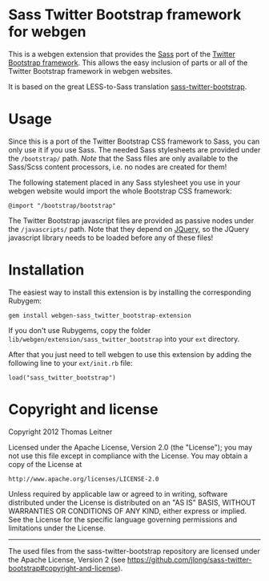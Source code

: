 # Sass Twitter Bootstrap framework for webgen

This is a webgen extension that provides the [Sass][1] port of the
[Twitter Bootstrap framework][2]. This allows the easy inclusion of
parts or all of the Twitter Bootstrap framework in webgen websites.

It is based on the great LESS-to-Sass translation
[sass-twitter-bootstrap][3].

[1]: http://sass-lang.com
[2]: http://twitter.github.com/bootstrap/
[3]: https://github.com/jlong/sass-twitter-bootstrap


# Usage

Since this is a port of the Twitter Bootstrap CSS framework to Sass, you
can only use it if you use Sass. The needed Sass stylesheets are
provided under the `/bootstrap/` path. *Note* that the Sass files are
only available to the Sass/Scss content processors, i.e. no nodes are
created for them!

The following statement placed in any Sass stylesheet you use in your
webgen website would import the whole Bootstrap CSS framework:

    @import "/bootstrap/bootstrap"

The Twitter Bootstrap javascript files are provided as passive nodes
under the `/javascripts/` path. Note that they depend on [JQuery], so
the JQuery javascript library needs to be loaded before any of these
files!

[JQuery]: http://jquery.com


# Installation

The easiest way to install this extension is by installing the
corresponding Rubygem:

    gem install webgen-sass_twitter_bootstrap-extension

If you don't use Rubygems, copy the folder
`lib/webgen/extension/sass_twitter_bootstrap` into your `ext` directory.

After that you just need to tell webgen to use this extension by adding
the following line to your `ext/init.rb` file:

    load("sass_twitter_bootstrap")


# Copyright and license

Copyright 2012 Thomas Leitner

Licensed under the Apache License, Version 2.0 (the "License"); you may
not use this file except in compliance with the License. You may obtain
a copy of the License at

    http://www.apache.org/licenses/LICENSE-2.0

Unless required by applicable law or agreed to in writing, software
distributed under the License is distributed on an "AS IS" BASIS,
WITHOUT WARRANTIES OR CONDITIONS OF ANY KIND, either express or implied.
See the License for the specific language governing permissions and
limitations under the License.

* * *

The used files from the sass-twitter-bootstrap repository are licensed
under the Apache License, Version 2 (see
<https://github.com/jlong/sass-twitter-bootstrap#copyright-and-license>).
